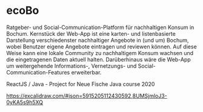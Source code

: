 # ecoBo

Ratgeber- und Social-Communication-Platform für nachhaltigen Konsum in Bochum. Kernstück der Web-App ist eine karten- und listenbasierte Darstellung verschiedenster nachhaltiger Angebote in (und um) Bochum, wobei Benutzer eigene Angebote eintragen und reviewen können. Auf diese Weise kann eine lokale Community zu nachhaltigem Konsum wachsen und die eingetragenen Daten aktuell halten. Darüberhinaus wäre die Web-App um weitergehende Informations-, Vernetzungs- und Social-Communication-Features erweiterbar.

ReactJS / Java - Project for Neue Fische Java course 2020

https://excalidraw.com/#json=5915205112430592,8UMSjmloJ3-0yKA5s9h5XQ
